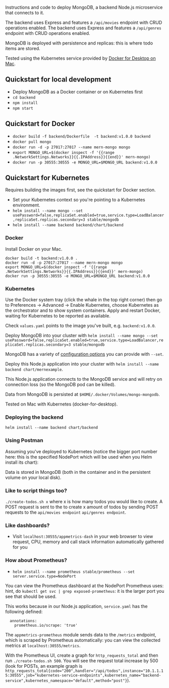 Instructions and code to deploy MongoDB, a backend Node.js microservice that connects to it.

The backend uses Express and features a `/api/movies` endpoint with CRUD operations enabled.
The backend uses Express and features a `/api/genres` endpoint with CRUD operations enabled.

MongoDB is deployed with persistence and replicas: this is where todo items are stored.

Tested using the Kubernetes service provided by [Docker for Desktop on Mac](https://docs.docker.com/docker-for-mac/kubernetes/).

## Quickstart for local development
- Deploy MongoDB as a Docker container or on Kubernetes first
- `cd backend`
- `npm install`
- `npm start`

## Quickstart for Docker
- `docker build -f backend/Dockerfile  -t backend:v1.0.0 backend`
- `docker pull mongo`
- `docker run -d -p 27017:27017 --name mern-mongo mongo `
- `export MONGO_URL=$(docker inspect -f '{{range .NetworkSettings.Networks}}{{.IPAddress}}{{end}}' mern-mongo)`
- `docker run -p 30555:30555 -e MONGO_URL=$MONGO_URL backend:v1.0.0`


## Quickstart for Kubernetes
Requires building the images first, see the quickstart for Docker section.

- Set your Kubernetes context so you're pointing to a Kubernetes environment.
- `helm install --name mongo --set usePassword=false,replicaSet.enabled=true,service.type=LoadBalancer,replicaSet.replicas.secondary=3 stable/mongodb`
- `helm install --name backend backend/chart/backend`



### Docker

Install Docker on your Mac.

```
docker build -t backend:v1.0.0 .
docker run -d -p 27017:27017 --name mern-mongo mongo
export MONGO_URL=$(docker inspect -f '{{range .NetworkSettings.Networks}}{{.IPAddress}}{{end}}' mern-mongo)
docker run -p 30555:30555 -e MONGO_URL=$MONGO_URL backend:v1.0.0
```

### Kubernetes

Use the Docker system tray (click the whale in the top right corner) then go to Preferences -> Advanced -> Enable Kubernetes, choose Kubernetes as the orchestrator and to show system containers. Apply and restart Docker, waiting for Kubernetes to be reported as available.

Check `values.yaml` points to the image you've built, e.g. `backend:v1.0.0`.

Deploy MongoDB into your cluster with `helm install --name mongo --set usePassword=false,replicaSet.enabled=true,service.type=LoadBalancer,replicaSet.replicas.secondary=3 stable/mongodb`

MongoDB has a variety of [configuration options](https://github.com/helm/charts/tree/master/stable/mongodb) you can provide with `--set`.

Deploy this Node.js application into your cluster with  `helm install --name backend chart/mernexample`. 

This Node.js application connects to the MongoDB service and will retry on connection loss (so the MongoDB pod can be killed).

Data from MongoDB is persisted at `$HOME/.docker/Volumes/mongo-mongodb`.

Tested on Mac with Kubernetes (docker-for-desktop).

### Deploying the backend
`helm install --name backend chart/backend`

### Using Postman

Assuming you've deployed to Kubernetes (notice the bigger port number here: this is the specified NodePort which will be used when you Helm install its chart):




Data is stored in MongoDB (both in the container and in the persistent volume on your local disk).


### Like to script things too?
`./create-todos.sh x` where x is how many todos you would like to create. A POST request is sent to the to create x amount of todos by sending POST requests to the `api/movies endpoint` `api/genres endpoint`.


### Like dashboards?
- Visit `localhost:30555/appmetrics-dash` in your web browser to view request, CPU, memory and call stack information automatically gathered for you

### How about Prometheus?
- `helm install --name prometheus stable/prometheus --set server.service.type=NodePort`

You can view the Prometheus dashboard at the NodePort Prometheus uses: hint, do `kubectl get svc | grep exposed-prometheus`: it is the larger port you see that should be used.

This works because in our Node.js application, `service.yaml` has the following defined:

```
  annotations:
    prometheus.io/scrape: 'true'
```

The `appmetrics-prometheus` module sends data to the `/metrics` endpoint, which is scraped by Prometheus automatically: you can view the collected metrics at `localhost:30555/metrics`.

With the Prometheus UI, create a graph for `http_requests_total` and then run `./create-todos.sh 500`. You will see the request total increase by 500 (look for POSTs, an example graph is `http_requests_total{code="200",handler="/api/todos",instance="10.1.1.15:30555",job="kubernetes-service-endpoints",kubernetes_name="backend-service",kubernetes_namespace="default",method="post"}`). 
